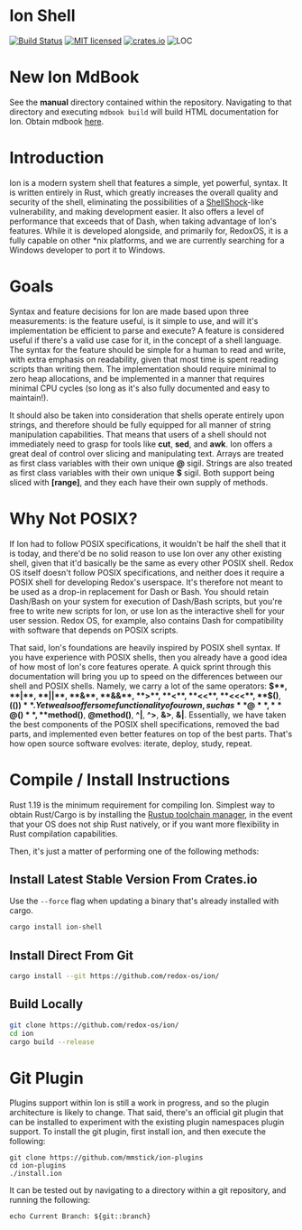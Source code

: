# Ion Shell

[![Build Status](https://travis-ci.org/redox-os/ion.svg)](https://travis-ci.org/redox-os/ion)
[![MIT licensed](https://img.shields.io/badge/license-MIT-blue.svg)](./LICENSE)
[![crates.io](http://meritbadge.herokuapp.com/ion-shell)](https://crates.io/crates/ion-shell)
![LOC](https://tokei.rs/b1/github/redox-os/ion)

# New Ion MdBook

See the **manual** directory contained within the repository. Navigating to that directory and executing `mdbook build` will build HTML documentation for Ion.
Obtain mdbook [here](https://github.com/azerupi/mdBook).

# Introduction

Ion is a modern system shell that features a simple, yet powerful, syntax. It is written entirely
in Rust, which greatly increases the overall quality and security of the shell, eliminating the
possibilities of a [ShellShock](http://www.wikiwand.com/en/Shellshock_(software_bug))-like vulnerability, and making development easier. It also
offers a level of performance that exceeds that of Dash, when taking advantage of Ion's features.
While it is developed alongside, and primarily for, RedoxOS, it is a fully capable on other *nix
platforms, and we are currently searching for a Windows developer to port it to Windows.

# Goals

Syntax and feature decisions for Ion are made based upon three measurements: is the feature useful,
is it simple to use, and will it's implementation be efficient to parse and execute? A feature is
considered useful if there's a valid use case for it, in the concept of a shell language. The
syntax for the feature should be simple for a human to read and write, with extra emphasis on
readability, given that most time is spent reading scripts than writing them. The implementation
should require minimal to zero heap allocations, and be implemented in a manner that requires
minimal CPU cycles (so long as it's also fully documented and easy to maintain!).

It should also be taken into consideration that shells operate entirely upon strings, and therefore
should be fully equipped for all manner of string manipulation capabilities. That means that users
of a shell should not immediately need to grasp for tools like **cut**, **sed**, and **awk**. Ion
offers a great deal of control over slicing and manipulating text. Arrays are treated as first
class variables with their own unique **@** sigil. Strings are also treated as first class
variables with their own unique **$** sigil. Both support being sliced with **[range]**, and they
each have their own supply of methods.

# Why Not POSIX?

If Ion had to follow POSIX specifications, it wouldn't be half the shell that it is today, and
there'd be no solid reason to use Ion over any other existing shell, given that it'd basically be
the same as every other POSIX shell. Redox OS itself doesn't follow POSIX specifications, and
neither does it require a POSIX shell for developing Redox's userspace. It's therefore not meant
to be used as a drop-in replacement for Dash or Bash. You should retain Dash/Bash on your system
for execution of Dash/Bash scripts, but you're free to write new scripts for Ion, or use Ion as
the interactive shell for your user session. Redox OS, for example, also contains Dash for
compatibility with software that depends on POSIX scripts.

That said, Ion's foundations are heavily inspired by POSIX shell syntax. If you have experience
with POSIX shells, then you already have a good idea of how most of Ion's core features operate. A
quick sprint through this documentation will bring you up to speed on the differences between our
shell and POSIX shells. Namely, we carry a lot of the same operators: **$**, **|**, **||**, **&**,
**&&**, **>**, **<**, **<<**, **<<<**, **$()**, **$(())**.  Yet we also offer some functionality
of our own, such as **@**, **@()**, **$method()**, **@method()**, **^|**, **^>**, **&>**, **&|**.
Essentially, we have taken the best components of the POSIX shell specifications, removed the bad
parts, and implemented even better features on top of the best parts. That's how open source
software evolves: iterate, deploy, study, repeat.

# Compile / Install Instructions

Rust 1.19 is the minimum requirement for compiling Ion. Simplest way to obtain Rust/Cargo is by
installing the [Rustup toolchain manager](https://rustup.rs/), in the event that your OS does
not ship Rust natively, or if you want more flexibility in Rust compilation capabilities.

Then, it's just a matter of performing one of the following methods:

## Install Latest Stable Version From Crates.io

Use the `--force` flag when updating a binary that's already installed with cargo.

```sh
cargo install ion-shell
```

## Install Direct From Git

```sh
cargo install --git https://github.com/redox-os/ion/
```

## Build Locally

```sh
git clone https://github.com/redox-os/ion/
cd ion
cargo build --release
```

# Git Plugin

Plugins support within Ion is still a work in progress, and so the plugin architecture is likely to change. That said,
there's an official git plugin that can be installed to experiment with the existing plugin namespaces plugin support.
To install the git plugin, first install ion, and then execute the following:

```ion
git clone https://github.com/mmstick/ion-plugins
cd ion-plugins
./install.ion
```

It can be tested out by navigating to a directory within a git repository, and running the following:

```ion
echo Current Branch: ${git::branch}
```
